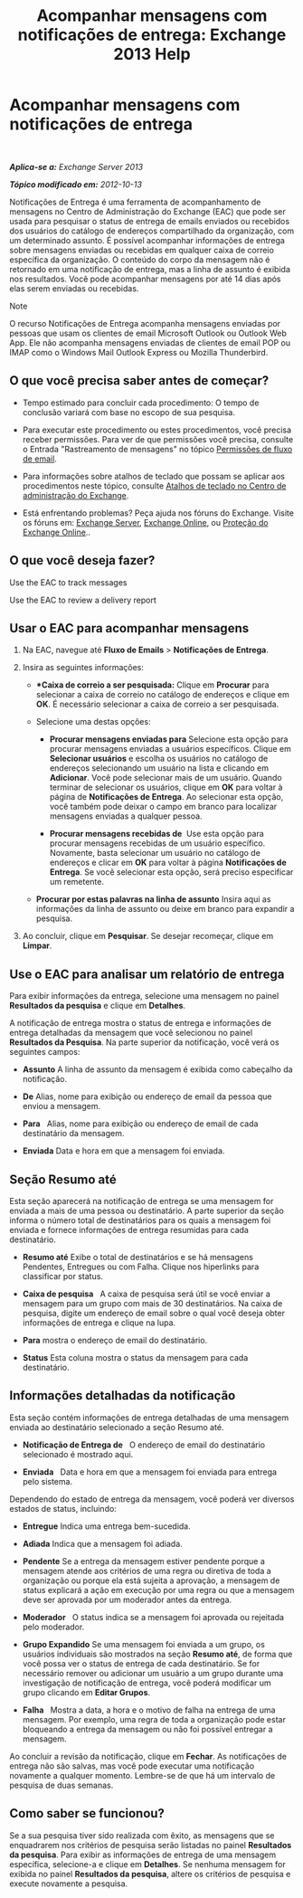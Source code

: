 ﻿---
title: 'Acompanhar mensagens com notificações de entrega: Exchange 2013 Help'
TOCTitle: Acompanhar mensagens com notificações de entrega
ms:assetid: a14e4e62-08ca-4a7b-92e1-d39fe3e0a9e5
ms:mtpsurl: https://technet.microsoft.com/pt-br/library/JJ150554(v=EXCHG.150)
ms:contentKeyID: 50484761
ms.date: 05/22/2018
mtps_version: v=EXCHG.150
ms.translationtype: MT
---

# Acompanhar mensagens com notificações de entrega

 

_**Aplica-se a:** Exchange Server 2013_

_**Tópico modificado em:** 2012-10-13_

Notificações de Entrega é uma ferramenta de acompanhamento de mensagens no Centro de Administração do Exchange (EAC) que pode ser usada para pesquisar o status de entrega de emails enviados ou recebidos dos usuários do catálogo de endereços compartilhado da organização, com um determinado assunto. É possível acompanhar informações de entrega sobre mensagens enviadas ou recebidas em qualquer caixa de correio específica da organização. O conteúdo do corpo da mensagem não é retornado em uma notificação de entrega, mas a linha de assunto é exibida nos resultados. Você pode acompanhar mensagens por até 14 dias após elas serem enviadas ou recebidas.


> [!NOTE]
> O recurso Notificações de Entrega acompanha mensagens enviadas por pessoas que usam os clientes de email Microsoft Outlook ou Outlook Web App. Ele não acompanha mensagens enviadas de clientes de email POP ou IMAP como o Windows Mail Outlook Express ou Mozilla Thunderbird.



## O que você precisa saber antes de começar?

  - Tempo estimado para concluir cada procedimento: O tempo de conclusão variará com base no escopo de sua pesquisa.

  - Para executar este procedimento ou estes procedimentos, você precisa receber permissões. Para ver de que permissões você precisa, consulte o Entrada "Rastreamento de mensagens" no tópico [Permissões de fluxo de email](mail-flow-permissions-exchange-2013-help.md).

  - Para informações sobre atalhos de teclado que possam se aplicar aos procedimentos neste tópico, consulte [Atalhos de teclado no Centro de administração do Exchange](keyboard-shortcuts-in-the-exchange-admin-center-exchange-online-protection-help.md).

  - Está enfrentando problemas? Peça ajuda nos fóruns do Exchange. Visite os fóruns em: [Exchange Server](https://go.microsoft.com/fwlink/p/?linkid=60612), [Exchange Online](https://go.microsoft.com/fwlink/p/?linkid=267542), ou [Proteção do Exchange Online](https://go.microsoft.com/fwlink/p/?linkid=285351)..

## O que você deseja fazer?

Use the EAC to track messages

Use the EAC to review a delivery report

## Usar o EAC para acompanhar mensagens

1.  Na EAC, navegue até **Fluxo de Emails** \> **Notificações de Entrega**.

2.  Insira as seguintes informações:
    
      - **\*Caixa de correio a ser pesquisada:**  Clique em **Procurar** para selecionar a caixa de correio no catálogo de endereços e clique em **OK**. É necessário selecionar a caixa de correio a ser pesquisada.
    
      - Selecione uma destas opções:
        
          - **Procurar mensagens enviadas para** Selecione esta opção para procurar mensagens enviadas a usuários específicos. Clique em **Selecionar usuários** e escolha os usuários no catálogo de endereços selecionando um usuário na lista e clicando em **Adicionar**. Você pode selecionar mais de um usuário. Quando terminar de selecionar os usuários, clique em **OK** para voltar à página de **Notificações de Entrega**. Ao selecionar esta opção, você também pode deixar o campo em branco para localizar mensagens enviadas a qualquer pessoa.
        
          - **Procurar mensagens recebidas de**  Use esta opção para procurar mensagens recebidas de um usuário específico. Novamente, basta selecionar um usuário no catálogo de endereços e clicar em **OK** para voltar à página **Notificações de Entrega**. Se você selecionar esta opção, será preciso especificar um remetente.
    
      - **Procurar por estas palavras na linha de assunto** Insira aqui as informações da linha de assunto ou deixe em branco para expandir a pesquisa.

3.  Ao concluir, clique em **Pesquisar**. Se desejar recomeçar, clique em **Limpar**.

## Use o EAC para analisar um relatório de entrega

Para exibir informações da entrega, selecione uma mensagem no painel **Resultados da pesquisa** e clique em **Detalhes**.

A notificação de entrega mostra o status de entrega e informações de entrega detalhadas da mensagem que você selecionou no painel **Resultados da Pesquisa**. Na parte superior da notificação, você verá os seguintes campos:

  - **Assunto** A linha de assunto da mensagem é exibida como cabeçalho da notificação.

  - **De** Alias, nome para exibição ou endereço de email da pessoa que enviou a mensagem.

  - **Para**   Alias, nome para exibição ou endereço de email de cada destinatário da mensagem.

  - **Enviada** Data e hora em que a mensagem foi enviada.

## Seção Resumo até

Esta seção aparecerá na notificação de entrega se uma mensagem for enviada a mais de uma pessoa ou destinatário. A parte superior da seção informa o número total de destinatários para os quais a mensagem foi enviada e fornece informações de entrega resumidas para cada destinatário.

  - **Resumo até** Exibe o total de destinatários e se há mensagens Pendentes, Entregues ou com Falha. Clique nos hiperlinks para classificar por status.

  - **Caixa de pesquisa**   A caixa de pesquisa será útil se você enviar a mensagem para um grupo com mais de 30 destinatários. Na caixa de pesquisa, digite um endereço de email sobre o qual você deseja obter informações de entrega e clique na lupa.

  - **Para** mostra o endereço de email do destinatário.

  - **Status** Esta coluna mostra o status da mensagem para cada destinatário.

## Informações detalhadas da notificação

Esta seção contém informações de entrega detalhadas de uma mensagem enviada ao destinatário selecionado a seção Resumo até.

  - **Notificação de Entrega de**   O endereço de email do destinatário selecionado é mostrado aqui.

  - **Enviada**   Data e hora em que a mensagem foi enviada para entrega pelo sistema.

Dependendo do estado de entrega da mensagem, você poderá ver diversos estados de status, incluindo:

  - **Entregue** Indica uma entrega bem-sucedida.

  - **Adiada** Indica que a mensagem foi adiada.

  - **Pendente** Se a entrega da mensagem estiver pendente porque a mensagem atende aos critérios de uma regra ou diretiva de toda a organização ou porque ela está sujeita a aprovação, a mensagem de status explicará a ação em execução por uma regra ou que a mensagem deve ser aprovada por um moderador antes da entrega.

  - **Moderador**   O status indica se a mensagem foi aprovada ou rejeitada pelo moderador.

  - **Grupo Expandido** Se uma mensagem foi enviada a um grupo, os usuários individuais são mostrados na seção **Resumo até**, de forma que você possa ver o status de entrega de cada destinatário. Se for necessário remover ou adicionar um usuário a um grupo durante uma investigação de notificação de entrega, você poderá modificar um grupo clicando em **Editar Grupos**.

  - **Falha**   Mostra a data, a hora e o motivo de falha na entrega de uma mensagem. Por exemplo, uma regra de toda a organização pode estar bloqueando a entrega da mensagem ou não foi possível entregar a mensagem.

Ao concluir a revisão da notificação, clique em **Fechar**. As notificações de entrega não são salvas, mas você pode executar uma notificação novamente a qualquer momento. Lembre-se de que há um intervalo de pesquisa de duas semanas.

## Como saber se funcionou?

Se a sua pesquisa tiver sido realizada com êxito, as mensagens que se enquadrarem nos critérios de pesquisa serão listadas no painel **Resultados da pesquisa**. Para exibir as informações de entrega de uma mensagem específica, selecione-a e clique em **Detalhes**. Se nenhuma mensagem for exibida no painel **Resultados da pesquisa**, altere os critérios de pesquisa e execute novamente a pesquisa.

